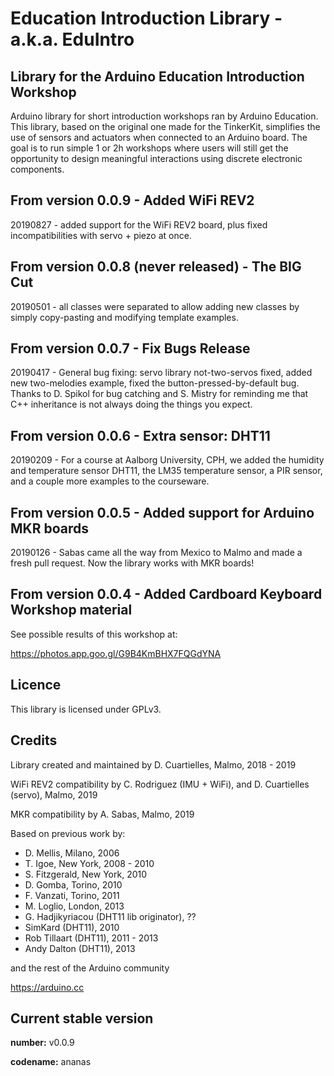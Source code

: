 # Education Introduction Library - a.k.a. EduIntro

## Library for the Arduino Education Introduction Workshop

Arduino library for short introduction workshops ran by Arduino Education. This library, based on the original one made for the TinkerKit, simplifies the use of sensors and actuators when connected to an Arduino board. The goal is to run simple 1 or 2h workshops where users will still get the opportunity to design meaningful interactions using discrete electronic components.

## From version 0.0.9 - Added WiFi REV2

20190827 - added support for the WiFi REV2 board, plus fixed incompatibilities with servo + piezo at once. 

## From version 0.0.8 (never released) - The BIG Cut

20190501 - all classes were separated to allow adding new classes by simply copy-pasting and modifying template examples.

## From version 0.0.7 - Fix Bugs Release

20190417 - General bug fixing: servo library not-two-servos fixed, added new two-melodies example, fixed the button-pressed-by-default bug. Thanks to D. Spikol for bug catching and S. Mistry for reminding me that C++ inheritance is not always doing the things you expect.

## From version 0.0.6 - Extra sensor: DHT11

20190209 - For a course at Aalborg University, CPH, we added the humidity and temperature sensor DHT11, the LM35 temperature sensor, a PIR sensor, and a couple more examples to the courseware.

## From version 0.0.5 - Added support for Arduino MKR boards

20190126 - Sabas came all the way from Mexico to Malmo and made a fresh pull request. Now the library works with MKR boards!

## From version 0.0.4 - Added Cardboard Keyboard Workshop material

See possible results of this workshop at:

https://photos.app.goo.gl/G9B4KmBHX7FQGdYNA

## Licence

This library is licensed under GPLv3.

## Credits

Library created and maintained by D. Cuartielles, Malmo, 2018 - 2019

WiFi REV2 compatibility by C. Rodriguez (IMU + WiFi), and D. Cuartielles (servo), Malmo, 2019

MKR compatibility by A. Sabas, Malmo, 2019

Based on previous work by:
- D. Mellis, Milano, 2006
- T. Igoe, New York, 2008 - 2010
- S. Fitzgerald, New York, 2010
- D. Gomba, Torino, 2010
- F. Vanzati, Torino, 2011
- M. Loglio, London, 2013
- G. Hadjikyriacou (DHT11 lib originator), ??
- SimKard (DHT11), 2010
- Rob Tillaart (DHT11), 2011 - 2013
- Andy Dalton (DHT11), 2013

and the rest of the Arduino community

https://arduino.cc

## Current stable version

**number:** v0.0.9

**codename:** ananas
